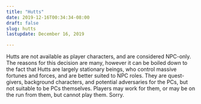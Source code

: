 ```yaml
---
title: "Hutts"
date: 2019-12-16T00:34:34-08:00
draft: false
slug: hutts
lastupdate: December 16, 2019

---
```


Hutts are not available as player characters, and are considered NPC-only. The reasons for this decision are many, however it can be boiled down to the fact that Hutts are largely stationary beings, who control massive fortunes and forces, and are better suited to NPC roles. They are quest-givers, background characters, and potential adversaries for the PCs, but not suitable to be PCs themselves. Players may work for them, or may be on the run from them, but cannot play them. Sorry.